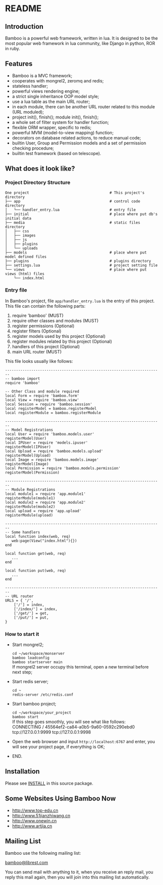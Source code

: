README
======

## Introduction

Bamboo is a powerful web framework, written in lua. It is designed to be the most popular web framework in lua community, like Django in python, ROR in ruby.

## Features

- Bamboo is a MVC framework;
- cooperates with mongrel2, zeromq and redis;
- stateless handler;
- powerful views rendering engine;
- a strict single inheritance OOP model style;
- use a lua table as the main URL router;
- in each module, there can be another URL router related to this module (URL moduled);
- project init(), finish(); module init(), finish();  
- a whole set of filter system for handler function;
- flexible ORM wrapper, specific to redis;
- powerful MVM (model-to-view mapping) function;
- decorators on database related actions, to reduce manual code;
- builtin User, Group and Permission models and a set of permission checking procedure;
- builtin test framework (based on telescope).

## What does it look like?
### Project Directory Structure
	One project										# This project's directory
	├── app											# control code directory
	│   └── handler_entry.lua						# entry file
	├── initial										# place where put db's initial data
	├── media										# static files directory
	│   ├── css
	│   ├── images
	│   ├── js
	│   ├── plugins
	│   └── uploads
	├── models										# place where put model defined files
	├── plugins										# plugins directory
	├── settings.lua								# project setting file
	└── views										# place where put views (html) files
		└── index.html


### Entry file 
In Bamboo's project, file `app/handler_entry.lua` is the entry of this project. This file can contain the following parts:

1. require 'bamboo' (MUST)
2. require other classes and modules (MUST)
3. register permissions (Optional)
4. register filters (Optional)
5. register models used by this project (Optional)
6. register modules related by this project (Optional)
7. handlers of this project (Optional)
8. main URL router (MUST)

This file looks usually like follows:

	------------------------------------------------------------------------
	-- bamboo import
	require 'bamboo'
	
	-- Other Class and module required
	local Form = require 'bamboo.form'
	local View = require 'bamboo.view'
	local Session = require 'bamboo.session'
	local registerModel = bamboo.registerModel
	local registerModule = bamboo.registerModule

	------------------------------------------------------------------------
	-- Model Registrations
	local User = require 'bamboo.models.user'
	registerModel(User)
	local IPUser = require 'models.ipuser'
	registerModel(IPUser)
	local Upload = require 'bamboo.models.upload'
	registerModel(Upload)
	local Image = require 'bamboo.models.image'
	registerModel(Image)
	local Permission = require 'bamboo.models.permission'
	registerModel(Permission)
	
	------------------------------------------------------------------------
	-- Module Registrations
	local module1 = require 'app.module1'
	registerModule(module1)
	local module2 = require 'app.module2'
	registerModule(module2)
	local upload = require 'app.upload'
	registerModule(upload)
	
	------------------------------------------------------------------------
	-- Some handlers
	local function index(web, req)
	   web:page(View("index.html"){})
	end
	
	local function get(web, req)
	   ...
	end
	
	local function put(web, req)
	   ...
	end
	
	------------------------------------------------------------------------
	-- URL router
	URLS = { '/',
		['/'] = index,
		['/index/'] = index,
		['/get/'] = get,
		['/put/'] = put,
	}

### How to start it
- Start mongrel2;

	`cd ~/workspace/monserver`  
	`bamboo loadconfig`  
	`bamboo startserver main`  
If mongrel2 server occupy this terminal, open a new terminal before next step;  

- Start redis server;

	`cd ~`  
	`redis-server /etc/redis.conf`  

- Start bamboo project;

	`cd ~/workspace/your_project`  
	`bamboo start`  
If this step goes smoothly, you will see what like follows:  
CONNECTING / 45564ef2-ca84-a0b5-9a60-0592c290ebd0 tcp://127.0.0.1:9999 tcp://127.0.0.1:9998  

- Open the web browser and input `http://localhost:6767` and enter, you will see your project page, if everything is OK;
- END.

## Installation
Please see [INSTALL](doc/0.INSTALL.md) in this source package.

## Some Websites Using Bamboo Now

- http://www.top-edu.cn
- http://www.51jianzhiwang.cn
- http://www.onewin.cn
- http://www.artjia.cn



## Mailing List
Bamboo use the following mailing list:

bamboo@librest.com

You can send mail with anything to it, when you receive an reply mail, you reply this mail again, then you will join into this mailing list automatically.

